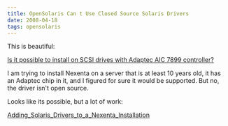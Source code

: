 ```yaml
---
title: OpenSolaris Can t Use Closed Source Solaris Drivers 
date: 2008-04-18
tags: opensolaris
---
```

This is beautiful:

<a href="http://www.nexenta.org/os/FAQ#head-57c10728d34a3a6551ba06167034804c236f7cc9" rel="nofollow">Is it possible to install on SCSI drives with Adaptec AIC 7899 controller?</a>

I am trying to install Nexenta on a server that is at least 10 years old, it has an Adaptec chip in it, and I figured for sure it would be supported. But no, the driver isn't open source.

Looks like its possible, but a lot of work:

<a href="http://docs.lucidinteractive.ca/index.php/Adding_Solaris_Drivers_to_a_Nexenta_Installation" rel="nofollow">Adding_Solaris_Drivers_to_a_Nexenta_Installation</a>

